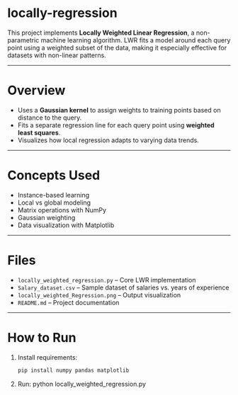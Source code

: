 # locally-regression

This project implements **Locally Weighted Linear Regression**, a non-parametric machine learning algorithm. LWR fits a model around each query point using a weighted subset of the data, making it especially effective for datasets with non-linear patterns.

---

# Overview

- Uses a **Gaussian kernel** to assign weights to training points based on distance to the query.
- Fits a separate regression line for each query point using **weighted least squares**.
- Visualizes how local regression adapts to varying data trends.

---

# Concepts Used

- Instance-based learning  
- Local vs global modeling  
- Matrix operations with NumPy  
- Gaussian weighting  
- Data visualization with Matplotlib

---

# Files

- `locally_weighted_regression.py` – Core LWR implementation  
- `Salary_dataset.csv` – Sample dataset of salaries vs. years of experience  
- `locally_weighted_Regression.png` – Output visualization  
- `README.md` – Project documentation

---

# How to Run

1. Install requirements:
   ```bash
   pip install numpy pandas matplotlib
2. Run:
   python locally_weighted_regression.py
